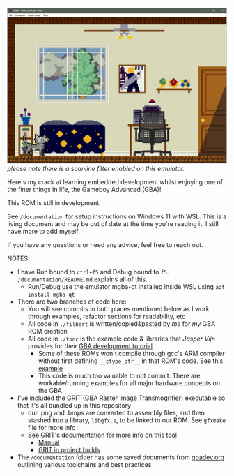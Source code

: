 ![Filbert ROM screenshot](ROM%20screenshots/filbertROM.png)
*please note there is a scanline filter enabled on this emulator.* 

Here's my crack at learning embedded development whilst enjoying one of the finer things in life, the Gameboy Advanced (GBA)!

This ROM is still in development.

See `/documentation` for setup instructions on Windows 11 with WSL. This is a living document and may be out of date at the time you're reading it. I still have more to add myself

If you have any questions or need any advice, feel free to reach out.

NOTES:
* I have Run bound to `ctrl+f5` and Debug bound to `f5`. `/documentation/README.md` explains all of this.
    * Run/Debug use the emulator mgba-qt installed inside WSL using `apt install mgba-qt`
* There are two branches of code here:
    * You will see commits in both places mentioned below as I work through examples, refactor sections for readability, etc
    * All code in `./filbert` is written/copied&pasted by _me_ for _my_ GBA ROM creation
    * All code in `./tonc` is the example code & libraries that _Jasper Vijn_ provides for _their_ [GBA development tutorial](http://coranac.com/tonc/text/toc.htm)
        * Some of these ROMs won't compile through gcc's ARM compiler without first defining `__ctype_ptr__` in that ROM's code. See this [example](https://github.com/abullard/gba_study/blob/main/tonc/code/ext/bld_demo/bld_demo.c#L15-L16)
        * This code is much too valuable to not commit. There are workable/running examples for all major hardware concepts on the GBA
* I've included the GRIT (GBA Raster Image Transmogrifier) executable so that it's all bundled up in this repository
    * our .png and .bmps are converted to assembly files, and then stashed into a library, `libgfx.a`, to be linked to our ROM. See `gfxmake` file for more info
    * See GRIT's documentation for more info on this tool
        * [Manual](https://www.coranac.com/man/grit/html/grit.htm)
        * [GRIT in project builds](https://www.coranac.com/man/grit/html/gritmake.htm)
* The `/documentation` folder has some saved documents from [gbadev.org](https://gbadev.org/docs.php) outlining various toolchains and best practices
